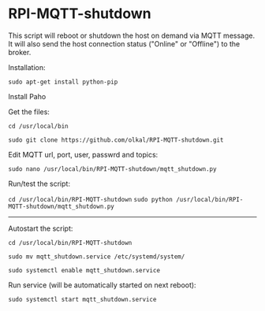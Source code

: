# RPI-MQTT-shutdown
This script will reboot or shutdown the host on demand via MQTT message. 
It will also send the host connection status ("Online" or "Offline") to the broker.

Installation:

`sudo apt-get install python-pip`

Install Paho

Get the files:

`cd /usr/local/bin`

`sudo git clone https://github.com/olkal/RPI-MQTT-shutdown.git`

Edit MQTT url, port, user, passwrd and topics:

`sudo nano /usr/local/bin/RPI-MQTT-shutdown/mqtt_shutdown.py`

Run/test the script: 

`cd /usr/local/bin/RPI-MQTT-shutdown`
`sudo python /usr/local/bin/RPI-MQTT-shutdown/mqtt_shutdown.py`

******************************
Autostart the script:

`cd /usr/local/bin/RPI-MQTT-shutdown`

`sudo mv mqtt_shutdown.service /etc/systemd/system/`

`sudo systemctl enable mqtt_shutdown.service`

Run service (will be automatically started on next reboot):

`sudo systemctl start mqtt_shutdown.service`
